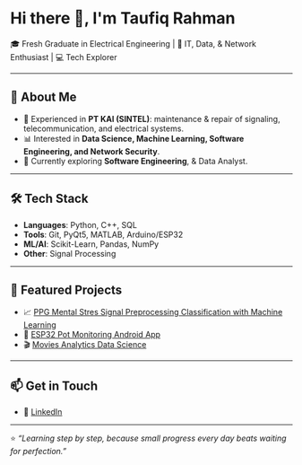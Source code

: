 # Hi there 👋, I'm Taufiq Rahman  

🎓 Fresh Graduate in Electrical Engineering | 📡 IT, Data, & Network Enthusiast | 💻 Tech Explorer  

---

## 🚀 About Me
- 🔧 Experienced in **PT KAI (SINTEL)**: maintenance & repair of signaling, telecommunication, and electrical systems.  
- 📊 Interested in **Data Science, Machine Learning, Software Engineering, and Network Security**.  
- 🌱 Currently exploring **Software Engineering**, & Data Analyst.  

---

## 🛠️ Tech Stack
- **Languages**: Python, C++, SQL  
- **Tools**: Git, PyQt5, MATLAB, Arduino/ESP32  
- **ML/AI**: Scikit-Learn, Pandas, NumPy  
- **Other**: Signal Processing  

---

## 📌 Featured Projects
- 📈 [PPG Mental Stres Signal Preprocessing Classification with Machine Learning](https://github.com/TaufiqRahman04/ppg-stress-preprocessing)
- 📱 [ESP32 Pot Monitoring Android App](https://github.com/TaufiqRahman04/esp32-pot-monitoring-android-app)  
- 🎬 [Movies Analytics Data Science](https://github.com/TaufiqRahman04/movies-analytics-data-science) 

---

## 📫 Get in Touch
- 💼 [LinkedIn](https://www.linkedin.com/in/taufiqrahman6)   
---

⭐ *“Learning step by step, because small progress every day beats waiting for perfection.”*
